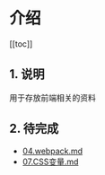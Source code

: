 # 介绍

[[toc]]

## 1. 说明

用于存放前端相关的资料

## 2. 待完成

* [04.webpack.md](frontend/04.webpack.md)
* [07.CSS变量.md](frontend/07.CSS变量.md)